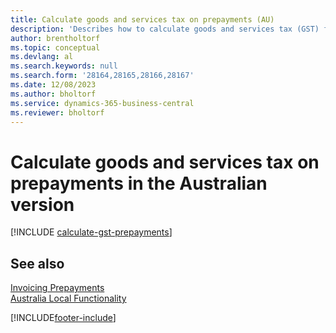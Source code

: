 ```yaml
---
title: Calculate goods and services tax on prepayments (AU)
description: 'Describes how to calculate goods and services tax (GST) for partial payments or prepayments based on the total invoice amount, instead of on a partial amount.'
author: brentholtorf
ms.topic: conceptual
ms.devlang: al
ms.search.keywords: null
ms.search.form: '28164,28165,28166,28167'
ms.date: 12/08/2023
ms.author: bholtorf
ms.service: dynamics-365-business-central
ms.reviewer: bholtorf
---
```

# <a name="calculate-goods-and-services-tax-on-prepayments-in-the-australian-version"></a>Calculate goods and services tax on prepayments in the Australian version

[!INCLUDE [calculate-gst-prepayments](../includes/AUNZ/calculate-gst-prepayments.md)]

## <a name="see-also"></a>See also

[Invoicing Prepayments](../../finance-invoice-prepayments.md)   
[Australia Local Functionality](australia-local-functionality.md)


[!INCLUDE[footer-include](../../includes/footer-banner.md)]
